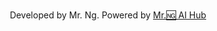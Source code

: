 <p style="text-align:center">
  <br>
  Developed by Mr. Ng. Powered by <a href="https://api.mr5ai.com">Mr.🆖 AI Hub</a>
</p>
